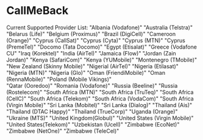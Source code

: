 # CallMeBack

Current Supported Provider List:
"Albania (Vodafone)"
"Australia (Telstra)"
"Belarus (Life)"
"Belgium (Proximus)"
"Brazil (DigiCell)"
					"Cameroon (Orange)"
					"Cyprus (CallSat)"
					"Cyprus (Cyta)"
					"Cyprus (MTN)"
					"Cyprus (PremeTel)"
					"Docomo (Tata Docomo)"
					"Egypt (Etisalat)"
					"Greece (Vodafone CU"
					"Iraq (Korektel)"
					"India (AirTel)"
					"Jamaica (Flow)"
					"Jordan (Zain Jordan)"
					"Kenya (SafariCom)"
                    "Kenya (YUMobile)"
					"Montenegro (TMobile)"
					"New Zealand (Skinny Mobile)"
					"Nigerial (AirTel)"
                    "Nigeria (Etilasat)"
					"Nigeria (MTN)"
                    "Nigeria (Glo)"
					"Oman (FriendiMobile)"
					"Oman (RennaMobile)"
					"Poland (Mobile Vikings)"   
					"Qatar (Ooredoo)"
					"Romania (Vodafone)"
					"Russia (Beeline)"
					"Russia (Rostelecom)"
					"South Africa (MTN)"
                    "South Africa (TruTeq)"
                    "South Africa (CellC)"
					"South Africa (Telekom)"
                    "South Africa (VodaCom)"
                    "South Africa (Virgin Mobile)"
					"Sri Lanka (Mobitel)"
					"Sri Lanka (Dialog)"
					"Thailand (Ais)"
					"Thailand (DTAC Happy)"
                    "Thailand (TrueCorp)"
					"Uganda (Orange)"
                    "Ukraine (MTS)"
					"United Kingdom(Globul)"
					"United States (Virgin Mobile)"
                    "United States(Telekom)"
					"Uzbekistan (Ucell)"
					"Zimbabwe (EcoNet)"
					"Zimbabwe (NetOne)"
                    "Zimbabwe (TeleCel)"
